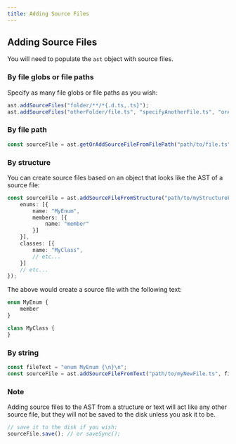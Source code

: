 ```yaml
---
title: Adding Source Files
---
```


## Adding Source Files

You will need to populate the `ast` object with source files.

### By file globs or file paths

Specify as many file globs or file paths as you wish:

```typescript
ast.addSourceFiles("folder/**/*{.d.ts,.ts}");
ast.addSourceFiles("otherFolder/file.ts", "specifyAnotherFile.ts", "orAnotherGlob/**/*.ts");
```

### By file path

```typescript
const sourceFile = ast.getOrAddSourceFileFromFilePath("path/to/file.ts");
```

### By structure

You can create source files based on an object that looks like the AST of a source file:

```typescript
const sourceFile = ast.addSourceFileFromStructure("path/to/myStructureFile.ts", {
    enums: [{
        name: "MyEnum",
        members: [{
            name: "member"
        }]
    }],
    classes: [{
        name: "MyClass",
        // etc...
    }]
    // etc...
});
```

The above would create a source file with the following text:

```typescript
enum MyEnum {
    member
}

class MyClass {
}
```

### By string

```typescript
const fileText = "enum MyEnum {\n}\n";
const sourceFile = ast.addSourceFileFromText("path/to/myNewFile.ts", fileText);
```

### Note

Adding source files to the AST from a structure or text will act like any other source file, but they will not be saved to the disk unless you ask it to be.

```typescript
// save it to the disk if you wish:
sourceFile.save(); // or saveSync();
```
